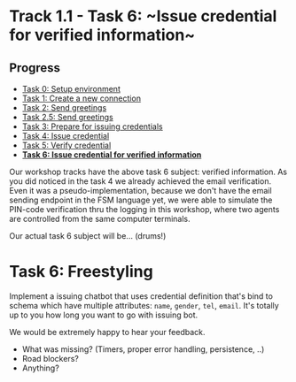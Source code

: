 # Track 1.1 - Task 6: ~Issue credential for verified information~

## Progress

* [Task 0: Setup environment](../README.md)
* [Task 1: Create a new connection](../task1/README.md)
* [Task 2: Send greetings](../task2/README.md)
* [Task 2.5: Send greetings](../task2.5/README.md)
* [Task 3: Prepare for issuing credentials](../task3/README.md)
* [Task 4: Issue credential](../task4/README.md)
* [Task 5: Verify credential](../task5/README.md)
* [**Task 6: Issue credential for verified information**](../task6/README.md)

Our workshop tracks have the above task 6 subject: verified information. As you
did noticed in the task 4 we already achieved the email verification. Even it
was a pseudo-implementation, because we don't have the email sending endpoint
in the FSM language yet, we were able to simulate the PIN-code verification
thru the logging in this workshop, where two agents are controlled from the same
computer terminals.

Our actual task 6 subject will be... (drums!)

# Task 6: Freestyling

Implement a issuing chatbot that uses credential definition that's bind to
schema which have multiple attributes: `name`, `gender`, `tel`, `email`. It's
totally up to you how long you want to go with issuing bot.

We would be extremely happy to hear your feedback.
- What was missing? (Timers, proper error handling, persistence, ..)
- Road blockers?
- Anything?
